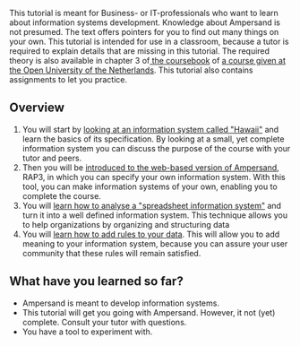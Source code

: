 This tutorial is meant for Business- or IT-professionals who want to learn about information systems development. Knowledge about Ampersand is not presumed. The text offers pointers for you to find out many things on your own. This tutorial is intended for use in a classroom, because a tutor is required to explain details that are missing in this tutorial. The required theory is also available in chapter 3 of[ the coursebook](http://citeseerx.ist.psu.edu/viewdoc/download?doi=10.1.1.127.1930&rep=rep1&type=pdf) of [a course given at the Open University of the Netherlands](http://portal.ou.nl/web/rule-based-design-for-cs/cursusinformatie). This tutorial also contains assignments to let you practice.

## Overview

1. You will start by [looking at an information system called "Hawaii"](/tutorial/what-is-an-information-system.md) and learn the basics of its specification. By looking at a small, yet complete information system you can discuss the purpose of the course with your tutor and peers.
2. Then you will be [introduced to the web-based version of Ampersand](/tutorial/rap3.md), RAP3, in which you can specify your own information system. With this tool, you can make information systems of your own, enabling you to complete the course.
3. You will [learn how to analyse a "spreadsheet information system"](/tutorial/data-in-spreadsheets.md) and turn it into a well defined information system. This technique allows you to help organizations by organizing and structuring data
4. You will [learn how to add rules to your data](/tutorial/rules.md). This will allow you to add meaning to your information system, because you can assure your user community that these rules will remain satisfied.

## What have you learned so far?

* Ampersand is meant to develop information systems.
* This tutorial will get you going with Ampersand. However, it not \(yet\) complete. Consult your tutor with questions.
* You have a tool to experiment with.



